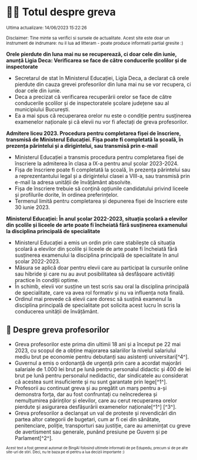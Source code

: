 # 👩‍🏫 Totul despre greva
<sub>Ultima actualizare: 14/06/2023 15:22:26</sub>

<sub>Disclaimer: Tine minte sa verifici si sursele de actualitate. Acest site este doar un instrument de indrumare: nu il lua ad litteram - poate produce informatii partial gresite :)</sub>

**Orele pierdute din luna mai nu se recuperează, ci doar cele din iunie, anunță Ligia Deca: Verificarea se face de către conducerile școlilor și de inspectorate**
- Secretarul de stat în Ministerul Educației, Ligia Deca, a declarat că orele pierdute din cauza grevei profesorilor din luna mai nu se vor recupera, ci doar cele din iunie.
- Deca a precizat că verificarea recuperării orelor se face de către conducerile școlilor și de inspectoratele școlare județene sau al municipiului București.
- Ea a mai spus că recuperarea orelor nu este o condiție pentru susținerea examenelor naționale și că elevii nu vor fi afectați de greva profesorilor.

**Admitere liceu 2023. Procedura pentru completarea fișei de înscriere, transmisă de Ministerul Educației. Fișa poate fi completată la școală, în prezența părintelui și a dirigintelui, sau transmisă prin e-mail**
- Ministerul Educației a transmis procedura pentru completarea fișei de înscriere la admiterea în clasa a IX-a pentru anul școlar 2023-2024.
- Fișa de înscriere poate fi completată la școală, în prezența părintelui sau a reprezentantului legal și a dirigintelui clasei a VIII-a, sau transmisă prin e-mail la adresa unității de învățământ absolvite.
- Fișa de înscriere trebuie să conțină opțiunile candidatului privind liceele și profilurile dorite, în ordinea preferințelor.
- Termenul limită pentru completarea și depunerea fișei de înscriere este 30 iunie 2023.

**Ministerul Educației: În anul școlar 2022-2023, situația școlară a elevilor din școlile și liceele de arte poate fi încheiată fără susținerea examenului la disciplina principală de specialitate**
- Ministerul Educației a emis un ordin prin care stabilește că situația școlară a elevilor din școlile și liceele de arte poate fi încheiată fără susținerea examenului la disciplina principală de specialitate în anul școlar 2022-2023.
- Măsura se aplică doar pentru elevii care au participat la cursurile online sau hibride și care nu au avut posibilitatea să desfășoare activități practice în condiții optime.
- În schimb, elevii vor susține un test scris sau oral la disciplina principală de specialitate, care va avea rol formativ și nu va influența nota finală.
- Ordinul mai prevede că elevii care doresc să susțină examenul la disciplina principală de specialitate pot solicita acest lucru în scris la conducerea unității de învățământ.

## 🏫 Despre greva profesorilor
- Greva profesorilor este prima din ultimii 18 ani și a început pe 22 mai 2023, cu scopul de a obține majorarea salariilor la nivelul salariului mediu brut pe economie pentru debutanți sau asistenți universitari[^4^].
- Guvernul a emis o ordonanță de urgență prin care a acordat majorări salariale de 1.000 lei brut pe lună pentru personalul didactic și 400 de lei brut pe lună pentru personalul nedidactic, dar sindicatele au considerat că acestea sunt insuficiente și nu sunt garantate prin lege[^1^].
- Profesorii au continuat greva și au pregătit un marș pentru a-și demonstra forța, dar au fost confruntați cu neîncrederea și nemulțumirea părinților și elevilor, care au cerut recuperarea orelor pierdute și asigurarea desfășurării examenelor naționale[^1^] [^3^].
- Greva profesorilor a declanșat un val de proteste și revendicări din partea altor categorii de bugetari, cum ar fi cei din sănătate, penitenciare, poliție, transporturi sau justiție, care au amenințat cu greve de avertisment sau generale, punând presiune pe Guvern și pe Parlament[^2^].


<sub><sub>Acest text a fost generat automat de BingAI folosind ultimele informatii de pe Edupedu, precum si de pe alte site-uri de stiri. Deci, nu te baza pe el pentru a lua decizii importante :)</sub></sub>